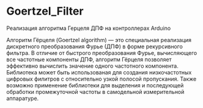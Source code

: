# Goertzel_Filter
Реализация алгоритма Герцеля ДПФ на контроллерах Arduino

Алгоритм Гёрцеля (Goertzel algorithm) — это специальная реализация дискретного преобразования Фурье (ДПФ) в форме рекурсивного фильтра. 
В отличие от быстрого преобразования Фурье, вычисляющего все частотные компоненты ДПФ, алгоритм Гёрцеля позволяет эффективно вычислить значение одного частотного компонента.
Библиотека может быть использованая для создания низкочастотных цифровых филитров с относительно узкой полосой пропускания.
Также возможно применение библиотеки для выделения и последующей обработки промежуточной частоты в самодельной измерительной аппаратуре.
